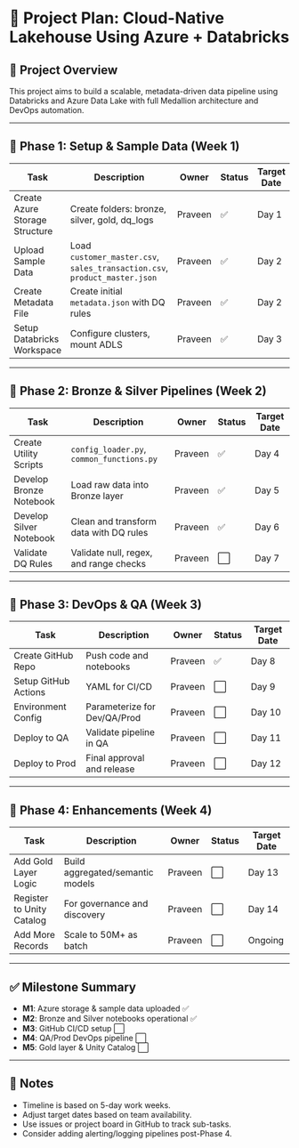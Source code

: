 # 📅 Project Plan: Cloud-Native Lakehouse Using Azure + Databricks

## 🔰 Project Overview

This project aims to build a scalable, metadata-driven data pipeline using Databricks and Azure Data Lake with full Medallion architecture and DevOps automation.

---

## 🧱 Phase 1: Setup & Sample Data (Week 1)

| Task                           | Description                                                                | Owner   | Status | Target Date |
| ------------------------------ | -------------------------------------------------------------------------- | ------- | ------ | ----------- |
| Create Azure Storage Structure | Create folders: bronze, silver, gold, dq\_logs                             | Praveen | ✅      | Day 1       |
| Upload Sample Data             | Load `customer_master.csv`, `sales_transaction.csv`, `product_master.json` | Praveen | ✅      | Day 2       |
| Create Metadata File           | Create initial `metadata.json` with DQ rules                               | Praveen | ✅      | Day 2       |
| Setup Databricks Workspace     | Configure clusters, mount ADLS                                             | Praveen | ✅      | Day 3       |

---

## 🧪 Phase 2: Bronze & Silver Pipelines (Week 2)

| Task                    | Description                               | Owner   | Status | Target Date |
| ----------------------- | ----------------------------------------- | ------- | ------ | ----------- |
| Create Utility Scripts  | `config_loader.py`, `common_functions.py` | Praveen | ✅      | Day 4       |
| Develop Bronze Notebook | Load raw data into Bronze layer           | Praveen | ✅      | Day 5       |
| Develop Silver Notebook | Clean and transform data with DQ rules    | Praveen | ✅      | Day 6       |
| Validate DQ Rules       | Validate null, regex, and range checks    | Praveen | ⬜      | Day 7       |

---

## 🧰 Phase 3: DevOps & QA (Week 3)

| Task                 | Description                  | Owner   | Status | Target Date |
| -------------------- | ---------------------------- | ------- | ------ | ----------- |
| Create GitHub Repo   | Push code and notebooks      | Praveen | ✅      | Day 8       |
| Setup GitHub Actions | YAML for CI/CD               | Praveen | ⬜      | Day 9       |
| Environment Config   | Parameterize for Dev/QA/Prod | Praveen | ⬜      | Day 10      |
| Deploy to QA         | Validate pipeline in QA      | Praveen | ⬜      | Day 11      |
| Deploy to Prod       | Final approval and release   | Praveen | ⬜      | Day 12      |

---

## 🧠 Phase 4: Enhancements (Week 4)

| Task                      | Description                      | Owner   | Status | Target Date |
| ------------------------- | -------------------------------- | ------- | ------ | ----------- |
| Add Gold Layer Logic      | Build aggregated/semantic models | Praveen | ⬜      | Day 13      |
| Register to Unity Catalog | For governance and discovery     | Praveen | ⬜      | Day 14      |
| Add More Records          | Scale to 50M+ as batch           | Praveen | ⬜      | Ongoing     |

---

## ✅ Milestone Summary

* **M1**: Azure storage & sample data uploaded ✅
* **M2**: Bronze and Silver notebooks operational ✅
* **M3**: GitHub CI/CD setup ⬜
* **M4**: QA/Prod DevOps pipeline ⬜
* **M5**: Gold layer & Unity Catalog ⬜

---

## 📌 Notes

* Timeline is based on 5-day work weeks.
* Adjust target dates based on team availability.
* Use issues or project board in GitHub to track sub-tasks.
* Consider adding alerting/logging pipelines post-Phase 4.

